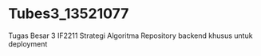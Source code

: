 # Tubes3_13521077
Tugas Besar 3 IF2211 Strategi Algoritma
Repository backend khusus untuk deployment